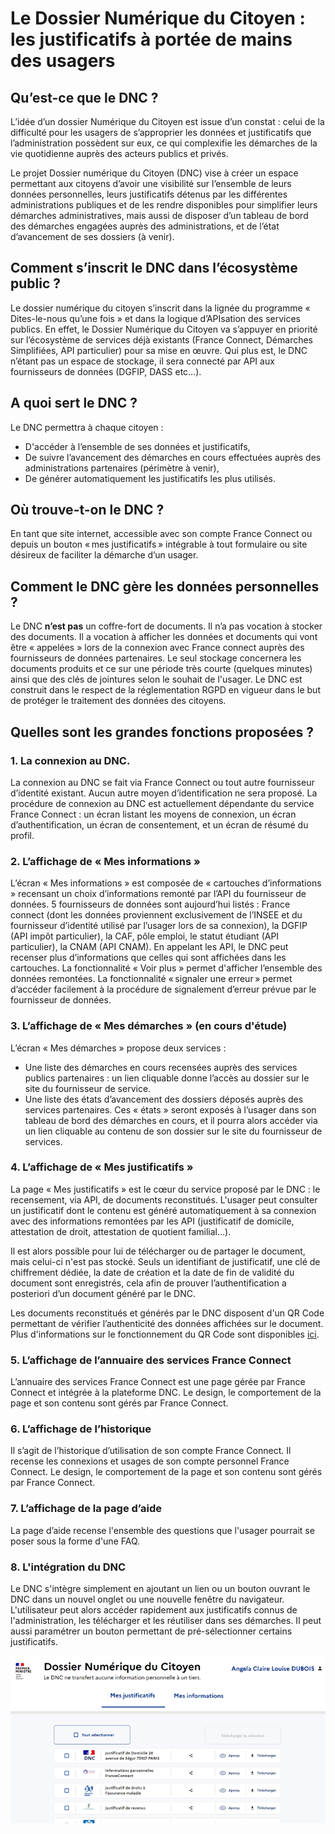 # Le Dossier Numérique du Citoyen : les justificatifs à portée de mains des usagers

## Qu’est-ce que le DNC ?
L’idée d’un dossier Numérique du Citoyen est issue d’un constat : celui de la difficulté pour les usagers de s’approprier les données et justificatifs que l’administration possèdent sur eux, ce qui complexifie les démarches de la vie quotidienne auprès des acteurs publics et privés.

Le projet Dossier numérique du Citoyen (DNC) vise à créer un espace permettant aux citoyens d’avoir une visibilité sur l’ensemble de leurs données personnelles, leurs justificatifs détenus par les différentes administrations publiques et de les rendre disponibles pour simplifier leurs démarches administratives, mais aussi de disposer d’un tableau de bord des démarches engagées auprès des administrations, et de l’état d’avancement de ses dossiers (à venir).

## Comment s’inscrit le DNC dans l’écosystème public ?
Le dossier numérique du citoyen s’inscrit dans la lignée du programme « Dites-le-nous qu’une fois » et dans la logique d’APIsation des services publics. En effet, le Dossier Numérique du Citoyen va s’appuyer en priorité sur l’écosystème de services déjà existants (France Connect, Démarches Simplifiées, API particulier) pour sa mise en œuvre. Qui plus est, le DNC n’étant pas un espace de stockage, il sera connecté par API aux fournisseurs de données (DGFIP, DASS etc…).

## A quoi sert le DNC ?
Le DNC permettra à chaque citoyen :
* D'accéder à l’ensemble de ses données et justificatifs, 
* De suivre l’avancement des démarches en cours effectuées auprès des administrations partenaires (périmètre à venir),
* De générer automatiquement les justificatifs les plus utilisés. 

## Où trouve-t-on le DNC ?
En tant que site internet, accessible avec son compte France Connect ou depuis un bouton « mes justificatifs » intégrable à tout formulaire ou site désireux de faciliter la démarche d’un usager.

## Comment le DNC gère les données personnelles ?
Le DNC **n’est pas** un coffre-fort de documents. Il n’a pas vocation à stocker des documents. Il a vocation à afficher les données et documents qui vont être « appelées » lors de la connexion avec France connect auprès des fournisseurs de données partenaires. Le seul stockage concernera les documents produits et ce sur une période très courte (quelques minutes) ainsi que des clés de jointures selon le souhait de l'usager. Le DNC est construit dans le respect de la réglementation RGPD en vigueur dans le but de protéger le traitement des données des citoyens.

## Quelles sont les grandes fonctions proposées ?

### 1. La connexion au DNC. 
La connexion au DNC se fait via France Connect ou tout autre fournisseur d’identité existant. Aucun autre moyen d’identification ne sera proposé. 
La procédure de connexion au DNC est actuellement dépendante du service France Connect : un écran listant les moyens de connexion, un écran d’authentification, un écran de consentement, et un écran de résumé du profil.  

### 2. L’affichage de « Mes informations »
L’écran « Mes informations » est composée de « cartouches d’informations » recensant un choix d’informations remonté par l’API du fournisseur de données. 
5 fournisseurs de données sont aujourd’hui listés : France connect (dont les données proviennent exclusivement de l’INSEE et du fournisseur d’identité utilisé par l’usager lors de sa connexion), la DGFIP (API impôt particulier), la CAF, pôle emploi, le statut étudiant (API particulier), la CNAM (API CNAM). En appelant les API, le DNC peut recenser plus d’informations que celles qui sont affichées dans les cartouches. La fonctionnalité « Voir plus » permet d'afficher l’ensemble des données remontées. La fonctionnalité « signaler une erreur » permet d’accéder facilement à la procédure de signalement d’erreur prévue par le fournisseur de données.  

### 3. L’affichage de « Mes démarches » (en cours d'étude)
L’écran « Mes démarches » propose deux services : 
- Une liste des démarches en cours recensées auprès des services publics partenaires : un lien cliquable donne l’accès au dossier sur le site du fournisseur de service. 
- Une liste des états d’avancement des dossiers déposés auprès des services partenaires. Ces « états » seront exposés à l’usager dans son tableau de bord des démarches en cours, et il pourra alors accéder via un lien cliquable au contenu de son dossier sur le site du fournisseur de services.

### 4. L’affichage de « Mes justificatifs »
La page « Mes justificatifs » est le cœur du service proposé par le DNC : le recensement, via API, de documents reconstitués. 
L'usager peut consulter un justificatif dont le contenu est généré automatiquement à sa connexion avec des informations remontées par les API (justificatif de domicile, attestation de droit, attestation de quotient familial...).

Il est alors possible pour lui de télécharger ou de partager le document, mais celui-ci n'est pas stocké. Seuls un identifiant de justificatif, une clé de chiffrement dédiée, la date de création et la date de fin de validité du document sont enregistrés, cela afin de prouver l’authentification a posteriori d’un document généré par le DNC. 

Les documents reconstitués et générés par le DNC disposent d'un QR Code permettant de vérifier l’authenticité des données affichées sur le document. 
Plus d'informations sur le fonctionnement du QR Code sont disponibles [ici](Fonctionnement_QRCode.md). 

### 5. L’affichage de l’annuaire des services France Connect
L’annuaire des services France Connect est une page gérée par France Connect et intégrée à la plateforme DNC. Le design, le comportement de la page et son contenu sont gérés par France Connect.

### 6. L’affichage de l’historique
Il s’agit de l’historique d’utilisation de son compte France Connect. Il recense les connexions et usages de son compte personnel France Connect. Le design, le comportement de la page et son contenu sont gérés par France Connect.

### 7. L’affichage de la page d’aide
La page d’aide recense l'ensemble des questions que l'usager pourrait se poser sous la forme d'une FAQ.

### 8. L'intégration du DNC
Le DNC s'intègre simplement en ajoutant un lien ou un bouton ouvrant le DNC dans un nouvel onglet ou une nouvelle fenêtre du navigateur.
L'utilisateur peut alors accéder rapidement aux justificatifs connus de l'administration, les télécharger et les réutiliser dans ses démarches. Il peut aussi paramétrer un bouton permettant de pré-sélectionner certains justificatifs.


![DNC-Standalone-1](images/dnc_standalone_portail_autonome.png)
